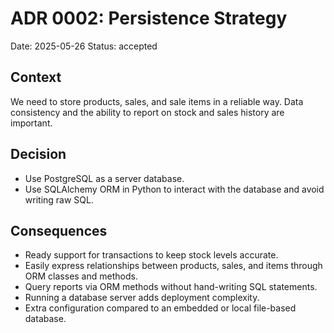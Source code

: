 # ADR 0002: Persistence Strategy

Date: 2025-05-26
Status: accepted

## Context

We need to store products, sales, and sale items in a reliable way. Data consistency and the ability to report on stock and sales history are important.

## Decision

- Use PostgreSQL as a server database.
- Use SQLAlchemy ORM in Python to interact with the database and avoid writing raw SQL.

## Consequences

- Ready support for transactions to keep stock levels accurate.
- Easily express relationships between products, sales, and items through ORM classes and methods.
- Query reports via ORM methods without hand-writing SQL statements.
- Running a database server adds deployment complexity.
- Extra configuration compared to an embedded or local file-based database.
